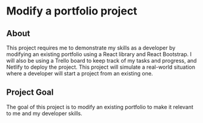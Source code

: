 # Modify a portfolio project

## About
This project requires me to demonstrate my skills as a developer by modifying an existing portfolio using a React library and React Bootstrap. I will also be using a Trello board to keep track of my tasks and progress, and Netlify to deploy the project. This project will simulate a real-world situation where a developer will start a project from an existing one.

## Project Goal
The goal of this project is to modify an existing portfolio to make it relevant to me and my developer skills.



